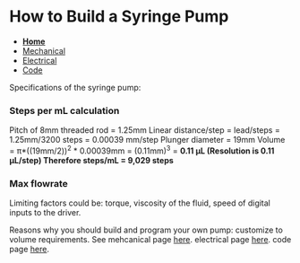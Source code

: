 # How to Build a Syringe Pump

- **[Home](/Syringe-Pump-Assignment/index)**
- [Mechanical](/Syringe-Pump-Assignment/mechanical)
- [Electrical](/Syringe-Pump-Assignment/electrical)
- [Code](/Syringe-Pump-Assignment/code)

Specifications of the syringe pump:

### Steps per mL calculation 
Pitch of 8mm threaded rod = 1.25mm
Linear distance/step = lead/steps = 1.25mm/3200 steps = 0.00039 mm/step
Plunger diameter = 19mm
Volume = π*((19mm/2))<sup>2</sup> * 0.00039mm = (0.11mm)<sup>3</sup> = **0.11 μL
(Resolution is 0.11 μL/step)
Therefore steps/mL = 9,029 steps**

### Max flowrate
Limiting factors could be: torque, viscosity of the fluid, speed of digital inputs to the driver. 


Reasons why you should build and program your own pump: customize to volume requirements. 
See mehcanical page [here](/Syringe-Pump-Assignment/mechanical). 
electrical page [here](/Syringe-Pump-Assignment/electrical). 
code page [here](/Syringe-Pump-Assignment/code).


